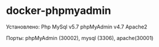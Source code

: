 # docker-phpmyadmin
Установлено:
Php
MySql v5.7
phpMyAdmin v4.7
Apache2

Порты: phpMyAdmin (30002), mysql (3306), apache(30001)
